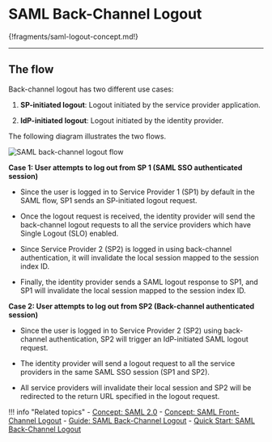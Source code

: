 # SAML Back-Channel Logout

{!fragments/saml-logout-concept.md!}

---

## The flow

Back-channel logout has two different use cases:

1. **SP-initiated logout**: Logout initiated by the service provider application.

2. **IdP-initiated logout**: Logout initiated by the identity provider. 

The following diagram illustrates the two flows.

![SAML back-channel logout flow](../../../assets/img/concepts/saml-back-channel.png)

**Case 1: User attempts to log out from SP 1 (SAML SSO authenticated session)**

- Since the user is logged in to Service Provider 1 (SP1) by default in the SAML flow, SP1 sends an SP-initiated logout request.

- Once the logout request is received, the identity provider will send the back-channel logout requests to all the service providers which have Single Logout (SLO) enabled.

- Since Service Provider 2 (SP2) is logged in using back-channel authentication, it will invalidate the local session mapped to the session index ID.

- Finally, the identity provider sends a SAML logout response to SP1, and SP1 will invalidate the local session mapped to the session index ID.

**Case 2: User attempts to log out from SP2 (Back-channel authenticated session)**

- Since the user is logged in to Service Provider 2 (SP2) using back-channel authentication, SP2 will trigger an IdP-initiated SAML logout request.

- The identity provider will send a logout request to all the service providers in the same SAML SSO session (SP1 and SP2).

- All service providers will invalidate their local session and SP2 will be redirected to the return URL specified in the logout request.

!!! info "Related topics"
    - [Concept: SAML 2.0](../intro-saml)
    - [Concept: SAML Front-Channel Logout](../saml-front-channel)
    - [Guide: SAML Back-Channel Logout](../../../../guides/login/saml-back-channel-logout)
    - [Quick Start: SAML Back-Channel Logout](../../../../quick-starts/saml-back-channel-logout)


